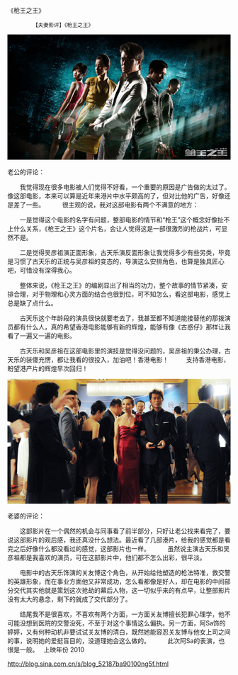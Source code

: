 《枪王之王》

			【夫妻影评】《枪王之王》

![](./img/52187ba9t993eb03f4f7a&690.jpg)

<p align="left">老公的评论：
 

　　我觉得现在很多电影被人们觉得不好看，一个重要的原因是广告做的太过了。像这部电影，本来可以算是近年来港片中水平颇高的了，但对比他的广告，好像还是差了一些。
 
　　很主观的说，我对这部电影有两个不满意的地方：
 

　　一是觉得这个电影的名字有问题，整部电影的情节和“枪王”这个概念好像扯不上什么关系，《枪王之王》这个片名，会让人觉得这是一部很激烈的枪战片，可显然不是。
 

　　二是觉得吴彦祖演正面形象，古天乐演反面形象让我觉得多少有些另类，毕竟是习惯了古天乐的正统与吴彦祖的变态的，导演这么安排角色，也算是独具匠心吧，可惜没有深得我心。
 

　　整体来说，《枪王之王》的编剧显出了相当的功力，整个故事的情节紧凑，安排合理，对于物理和心灵方面的结合也很到位，可不知怎么，看这部电影，感觉上总是缺了点什么。
 

　　古天乐这个年龄段的演员很快就要老去了，我甚至都不知道能接替他的那拨演员都有什么人，真的希望香港电影能够有新的辉煌，能够有像《古惑仔》那样让我看了一遍又一遍的电影。
 

　　古天乐和吴彦祖在这部电影里的演技是觉得没问题的，吴彦祖的秉公办理，古天乐的装傻充愣，都让我看的很投入，加油吧！香港电影！
 
　　支持香港电影，盼望港产片的辉煌早次回归！
 

![](./img/52187ba9t993eb3a62350&690.jpg)

<p align="left">老婆的评论：
 

　　这部影片在一个偶然的机会与同事看了前半部分，只好让老公找来看完了，要说这部影片的观后感，我还真没什么想法。最近看了几部港片，给我的感觉都是看完之后好像什么都没看过的感觉，这部影片也一样。
 
　　虽然说主演古天乐和吴彦祖都是我喜欢的演员，可在这部影片中，他们都不怎么出彩，很平淡。
 

　　电影中的古天乐饰演的关友博这个角色，从开始给他塑造的枪法特准，救交警的英雄形象，而在事业方面他又非常成功，怎么看都像是好人，却在电影的中间部分交代其实他就是策划这次抢劫的幕后人物，这一切似乎来的有点早，让整部影片没有太大的悬念，剩下的就成了交代部分了。
 

　　结尾我不是很喜欢，不喜欢有两个方面，一方面关友博擅长犯罪心理学，他不可能没想到医院的交警没死，不至于对这个事情这么偏执。另一方面，阿Sa饰的婷婷，又有何种动机非要试试关友博的清白，既然她能容忍关友博与他女上司之间的事，说明她的爱挺盲目的，没道理她会这么做的。
 
　　此次阿Sa的表演，也很是一般。
 
上映年份
2010							
		
http://blog.sina.com.cn/s/blog_52187ba90100ng5f.html
